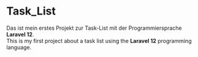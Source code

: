 # Task_List
Das ist mein erstes Projekt zur Task-List mit der Programmiersprache <b>Laravel 12</b>.<br>
This is my first project about a task list using the <b>Laravel 12</b> programming language.
